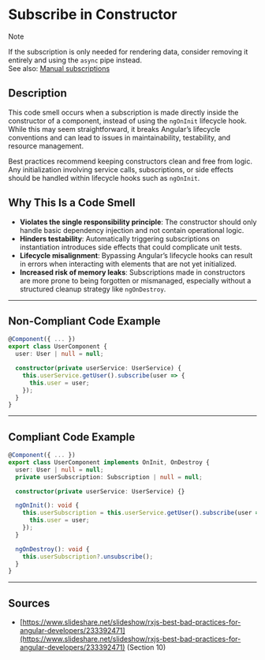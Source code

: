# Subscribe in Constructor

> [!note]
> If the subscription is only needed for rendering data, consider removing it entirely and using the `async` pipe instead.\
> See also: [Manual subscriptions](manual_subscriptions.md)

## Description

This code smell occurs when a subscription is made directly inside the constructor of a component, instead of using the `ngOnInit` lifecycle hook. While this may seem straightforward, it breaks Angular’s lifecycle conventions and can lead to issues in maintainability, testability, and resource management.

Best practices recommend keeping constructors clean and free from logic. Any initialization involving service calls, subscriptions, or side effects should be handled within lifecycle hooks such as `ngOnInit`.

## Why This Is a Code Smell

- **Violates the single responsibility principle**: The constructor should only handle basic dependency injection and not contain operational logic.
- **Hinders testability**: Automatically triggering subscriptions on instantiation introduces side effects that could complicate unit tests.
- **Lifecycle misalignment**: Bypassing Angular’s lifecycle hooks can result in errors when interacting with elements that are not yet initialized.
- **Increased risk of memory leaks**: Subscriptions made in constructors are more prone to being forgotten or mismanaged, especially without a structured cleanup strategy like `ngOnDestroy`.

---

## Non-Compliant Code Example

```ts
@Component({ ... })
export class UserComponent {
  user: User | null = null;

  constructor(private userService: UserService) {
    this.userService.getUser().subscribe(user => {
      this.user = user;
    });
  }
}
```

---

## Compliant Code Example

```ts
@Component({ ... })
export class UserComponent implements OnInit, OnDestroy {
  user: User | null = null;
  private userSubscription: Subscription | null = null;

  constructor(private userService: UserService) {}

  ngOnInit(): void {
    this.userSubscription = this.userService.getUser().subscribe(user => {
      this.user = user;
    });
  }

  ngOnDestroy(): void {
    this.userSubscription?.unsubscribe();
  }
}
```

---

## Sources

- [https://www.slideshare.net/slideshow/rxjs-best-bad-practices-for-angular-developers/233392471](https://www.slideshare.net/slideshow/rxjs-best-bad-practices-for-angular-developers/233392471) (Section 10)

